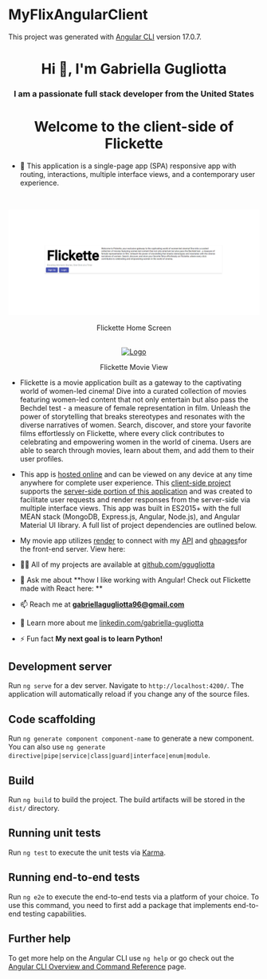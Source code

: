 # MyFlixAngularClient

This project was generated with [Angular CLI](https://github.com/angular/angular-cli) version 17.0.7.

 <h1 align="center">Hi 👋, I'm Gabriella Gugliotta</h1>
<h3 align="center">I am a passionate full stack developer from the United States</h3>

<h1 align="center">Welcome to the client-side of Flickette </h1>

- 🔭 This application is a single-page app (SPA) responsive app with routing, interactions, multiple interface views, and a contemporary user experience.

 <br/>
<p align="center">
  <a href="https://github.com/ggugliotta/myFlix-Angular-client">
    <img src="Flickette Angular Home Page.png" alt="Logo">
  </a>

  <p align="center">
    Flickette Home Screen
    <br/>

 <br/>
<p align="center">
  <a href="https://github.com/ggugliotta/myFlix-Angular-client">
    <img src="Flickette Movie View Screenshot.png" alt="Logo">
  </a>

  <p align="center">
    Flickette Movie View
    <br/>


- Flickette is a movie application built as a gateway to the captivating world of women-led cinema! Dive into a curated collection of movies featuring women-led content that not only entertain but also pass the Bechdel test - a measure of female representation in film. Unleash the power of storytelling that breaks stereotypes and resonates with the diverse narratives of women. Search, discover, and store your favorite films effortlessly on Flickette, where every click contributes to celebrating and empowering women in the world of cinema. Users are able to search through movies, learn about them, and add them to their user profiles. 
- This app is [hosted online]() and can be viewed on any device at any time anywhere for complete user experience. This [client-side project](github.com/ggugliotta/myFlix-Angular-client) supports the [server-side portion of this application](github.com/ggugliotta/movie-app) and was created to facilitate user requests and render responses from the server-side via multiple interface views. This app was built in ES2015+ with the full MEAN stack (MongoDB, Express.js, Angular, Node.js), and Angular Material UI library. A full list of project dependencies are outlined below. 

- My movie app utilizes [render](render.com) to connect with my [API](www.mongodb.com) and [ghpages](ghpages.com)for the front-end server. View here: 

- 👨‍💻 All of my projects are available at [github.com/ggugliotta](github.com/ggugliotta)

- 💬 Ask me about **how I like working with Angular! Check out Flickette made with React here: **

- 📫 Reach me at **gabriellagugliotta96@gmail.com**

- 📄 Learn more about me [linkedin.com/gabriella-gugliotta](linkedin.com/gabriella-gugliotta)

- ⚡ Fun fact **My next goal is to learn Python!**


## Development server

Run `ng serve` for a dev server. Navigate to `http://localhost:4200/`. The application will automatically reload if you change any of the source files.

## Code scaffolding

Run `ng generate component component-name` to generate a new component. You can also use `ng generate directive|pipe|service|class|guard|interface|enum|module`.

## Build

Run `ng build` to build the project. The build artifacts will be stored in the `dist/` directory.

## Running unit tests

Run `ng test` to execute the unit tests via [Karma](https://karma-runner.github.io).

## Running end-to-end tests

Run `ng e2e` to execute the end-to-end tests via a platform of your choice. To use this command, you need to first add a package that implements end-to-end testing capabilities.

## Further help

To get more help on the Angular CLI use `ng help` or go check out the [Angular CLI Overview and Command Reference](https://angular.io/cli) page.


                                                                                                                                                                                                                                                                                                                                                                                                                                                                                                                                                                                                                                                                                                                                                                                                                                                                                                                                                                                                                                                                                                                                                                                                                                                                                                                                                                                                                                                                                                                                                                                                                                                                                                                                                                                                                                                                                                                                                                                   
                                                                                                                                                                                                                                                                                                                                                                                                                                                                                                                                                                                                                                                                                                                                                                                                                                                                                                                                                                                                                                                                                                                                                                                                                                                                                                                                                                                                                                                                                                                                                                                                                                                                                                                                                                                                                                                                                                                                                                          
